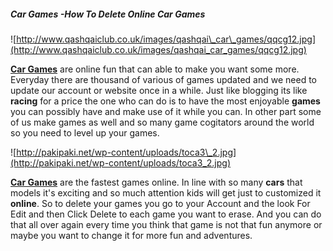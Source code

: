 ##### Car Games -How To Delete Online Car Games

![http://www.qashqaiclub.co.uk/images/qashqai\_car\_games/qqcg12.jpg](http://www.qashqaiclub.co.uk/images/qashqai_car_games/qqcg12.jpg)

**[Car Games](http://www.cargames.com.au/)** are online fun that can
able to make you want some more. Everyday there are thousand of various
of games updated and we need to update our account or website once in a
while. Just like blogging its like **racing** for a price the one who
can do is to have the most enjoyable **games** you can possibly have and
make use of it while you can. In other part some of us make games as
well and so many game cogitators around the world so you need to level
up your games.

![http://pakipaki.net/wp-content/uploads/toca3\_2.jpg](http://pakipaki.net/wp-content/uploads/toca3_2.jpg)

**[Car
Games](http://smwplus.dfki.de/ai-hci/index.php5/Car_Games_-_How_to_Create_a_Flash_Car_Game)**
are the fastest games online. In line with so many **cars** that models
it's exciting and so much attention kids will get just to customized it
**online**. So to delete your games you go to your Account and the look
For Edit and then Click Delete to each game you want to erase. And you
can do that all over again every time you think that game is not that
fun anymore or maybe you want to change it for more fun and adventures.
